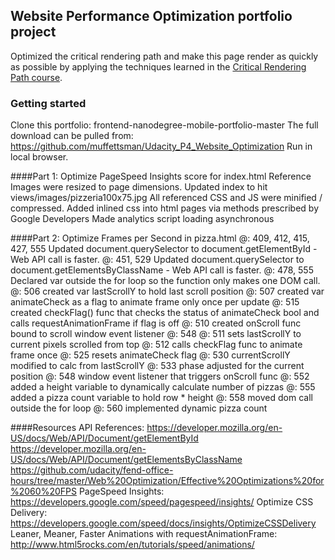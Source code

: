 ## Website Performance Optimization portfolio project

Optimized the critical rendering path and make this page render as quickly as possible by applying the techniques learned in the [Critical Rendering Path course](https://www.udacity.com/course/ud884).

### Getting started
Clone this portfolio: frontend-nanodegree-mobile-portfolio-master
The full download can be pulled from: https://github.com/muffettsman/Udacity_P4_Website_Optimization
Run in local browser.

####Part 1: Optimize PageSpeed Insights score for index.html
	Reference Images were resized to page dimensions.
	Updated index to hit views/images/pizzeria100x75.jpg
	All referenced CSS and JS were minified / compressed.
	Added inlined css into html pages via methods prescribed by Google Developers
	Made analytics script loading asynchronous
	
####Part 2: Optimize Frames per Second in pizza.html
	@: 409, 412, 415, 427, 555 Updated document.querySelector to document.getElementById - Web API call is faster.
	@: 451, 529 Updated document.querySelector to document.getElementsByClassName - Web API call is faster.
	@: 478, 555 Declared var outside the for loop so the function only makes one DOM call.
	@: 506 created var lastScrollY to hold last scroll position
	@: 507 created var animateCheck as a flag to animate frame only once per update
	@: 515 created checkFlag() func that checks the status of animateCheck bool and calls requestAnimationFrame if flag is off
	@: 510 created onScroll func bound to scroll window event listener @: 548
	@: 511 sets lastScrollY to current pixels scrolled from top
	@: 512 calls checkFlag func to animate frame once
	@: 525 resets animateCheck flag 
	@: 530 currentScrollY modified to calc from lastScrollY
	@: 533 phase adjusted for the current position
	@: 548 window event listener that triggers onScroll func
	@: 552 added a height variable to dynamically calculate number of pizzas
	@: 555 added a pizza count variable to hold row * height 
	@: 558 moved dom call outside the for loop
	@: 560 implemented dynamic pizza count
	

####Resources
	API References: https://developer.mozilla.org/en-US/docs/Web/API/Document/getElementById
		https://developer.mozilla.org/en-US/docs/Web/API/Document/getElementsByClassName
		https://github.com/udacity/fend-office-hours/tree/master/Web%20Optimization/Effective%20Optimizations%20for%2060%20FPS
	PageSpeed Insights: https://developers.google.com/speed/pagespeed/insights/
	Optimize CSS Delivery: https://developers.google.com/speed/docs/insights/OptimizeCSSDelivery
	Leaner, Meaner, Faster Animations with requestAnimationFrame: http://www.html5rocks.com/en/tutorials/speed/animations/